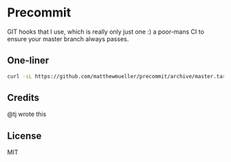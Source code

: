 # Precommit

GIT hooks that I use, which is really only just one :) a poor-mans CI to ensure your master branch always passes.

## One-liner

```bash
curl -sL https://github.com/matthewmueller/precommit/archive/master.tar.gz | tar xz --strip-components=1 -C $(git rev-parse --show-toplevel)/.git/hooks/
```

## Credits

@tj wrote this

## License

MIT
